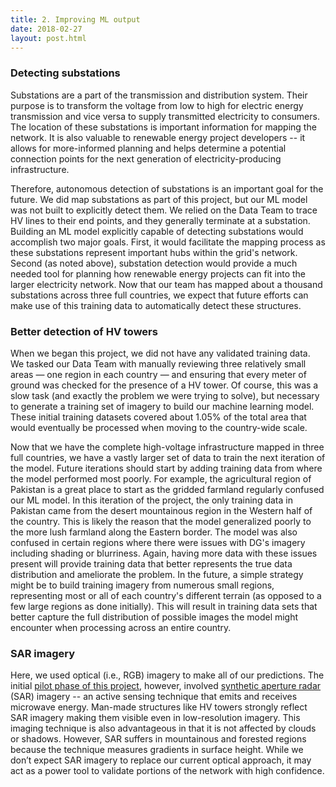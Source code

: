 ```yaml
---
title: 2. Improving ML output
date: 2018-02-27
layout: post.html
---
```


### Detecting substations
Substations are a part of the transmission and distribution system. Their purpose is to transform the voltage from low to high for electric energy transmission and vice versa to supply transmitted electricity to consumers. The location of these substations is important information for mapping the network. It is also valuable to renewable energy project developers -- it allows for more-informed planning and helps determine a potential connection points for the next generation of electricity-producing infrastructure.

Therefore, autonomous detection of substations is an important goal for the future. We did map substations as part of this project, but our ML model was not built to explicitly detect them. We relied on the Data Team to trace HV lines to their end points, and they generally terminate at a substation. Building an ML model explicitly capable of detecting substations would accomplish two major goals. First, it would facilitate the mapping process as these substations represent important hubs within the grid's network. Second (as noted above), substation detection would provide a much needed tool for planning how renewable energy projects can fit into the larger electricity network. Now that our team has mapped about a thousand substations across three full countries, we expect that future efforts can make use of this training data to automatically detect these structures.

### Better detection of HV towers
When we began this project, we did not have any validated training data. We tasked our Data Team with manually reviewing three relatively small areas — one region in each country — and ensuring that every meter of ground was checked for the presence of a HV tower. Of course, this was a slow task (and exactly the problem we were trying to solve), but necessary to generate a training set of imagery to build our machine learning model. These initial training datasets covered about 1.05% of the total area that would eventually be processed when moving to the country-wide scale.

Now that we have the complete high-voltage infrastructure mapped in three full countries, we have a vastly larger set of data to train the next iteration of the model. Future iterations should start by adding training data from where the model performed most poorly. For example, the agricultural region of Pakistan is a great place to start as the gridded farmland regularly confused our ML model. In this iteration of the project, the only training data in Pakistan came from the desert mountainous region in the Western half of the country. This is likely the reason that the model generalized poorly to the more lush farmland along the Eastern border. The model was also confused in certain regions where there were issues with DG's imagery including shading or blurriness. Again, having more data with these issues present will provide training data that better represents the true data distribution and ameliorate the problem. In the future, a simple strategy might be to build training imagery from numerous small regions, representing most or all of each country's different terrain (as opposed to a few large regions as done initially). This will result in training data sets that better capture the full distribution of possible images the model might encounter when processing across an entire country.

### SAR imagery
Here, we used optical (i.e., RGB) imagery to make all of our predictions. The initial [pilot phase of this project](http://devseed.com/ml-grid-detection/), however, involved [synthetic aperture radar](https://en.wikipedia.org/wiki/Synthetic-aperture_radar) (SAR) imagery -- an active sensing technique that emits and receives microwave energy. Man-made structures like HV towers strongly reflect SAR imagery making them visible even in low-resolution imagery. This imaging technique is also advantageous in that it is not affected by clouds or shadows. However, SAR suffers in mountainous and forested regions because the technique measures gradients in surface height. While we don’t expect SAR imagery to replace our current optical approach, it may act as a power tool to validate portions of the network with high confidence.
